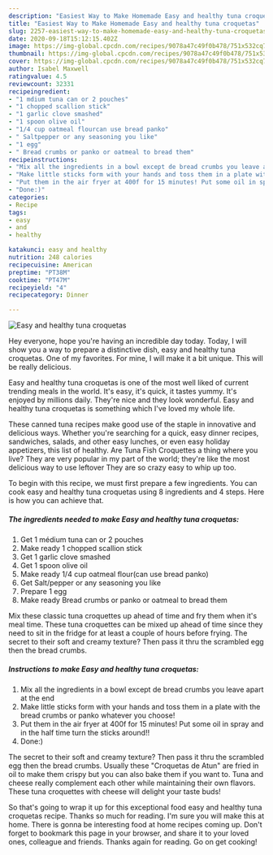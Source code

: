 ```yaml
---
description: "Easiest Way to Make Homemade Easy and healthy tuna croquetas"
title: "Easiest Way to Make Homemade Easy and healthy tuna croquetas"
slug: 2257-easiest-way-to-make-homemade-easy-and-healthy-tuna-croquetas
date: 2020-09-18T15:12:15.402Z
image: https://img-global.cpcdn.com/recipes/9078a47c49f0b478/751x532cq70/easy-and-healthy-tuna-croquetas-recipe-main-photo.jpg
thumbnail: https://img-global.cpcdn.com/recipes/9078a47c49f0b478/751x532cq70/easy-and-healthy-tuna-croquetas-recipe-main-photo.jpg
cover: https://img-global.cpcdn.com/recipes/9078a47c49f0b478/751x532cq70/easy-and-healthy-tuna-croquetas-recipe-main-photo.jpg
author: Isabel Maxwell
ratingvalue: 4.5
reviewcount: 32331
recipeingredient:
- "1 mdium tuna can or 2 pouches"
- "1 chopped scallion stick"
- "1 garlic clove smashed"
- "1 spoon olive oil"
- "1/4 cup oatmeal flourcan use bread panko"
- " Saltpepper or any seasoning you like"
- "1 egg"
- " Bread crumbs or panko or oatmeal to bread them"
recipeinstructions:
- "Mix all the ingredients in a bowl except de bread crumbs you leave apart at the end"
- "Make little sticks form with your hands and toss them in a plate with the bread crumbs or panko whatever you choose!"
- "Put them in the air fryer at 400f for 15 minutes! Put some oil in spray and in the half time turn the sticks around!!"
- "Done:)"
categories:
- Recipe
tags:
- easy
- and
- healthy

katakunci: easy and healthy 
nutrition: 248 calories
recipecuisine: American
preptime: "PT38M"
cooktime: "PT47M"
recipeyield: "4"
recipecategory: Dinner

---
```



![Easy and healthy tuna croquetas](https://img-global.cpcdn.com/recipes/9078a47c49f0b478/751x532cq70/easy-and-healthy-tuna-croquetas-recipe-main-photo.jpg)

Hey everyone, hope you're having an incredible day today. Today, I will show you a way to prepare a distinctive dish, easy and healthy tuna croquetas. One of my favorites. For mine, I will make it a bit unique. This will be really delicious.

Easy and healthy tuna croquetas is one of the most well liked of current trending meals in the world. It's easy, it's quick, it tastes yummy. It's enjoyed by millions daily. They're nice and they look wonderful. Easy and healthy tuna croquetas is something which I've loved my whole life.

These canned tuna recipes make good use of the staple in innovative and delicious ways. Whether you&#39;re searching for a quick, easy dinner recipes, sandwiches, salads, and other easy lunches, or even easy holiday appetizers, this list of healthy. Are Tuna Fish Croquettes a thing where you live? They are very popular in my part of the world; they&#39;re like the most delicious way to use leftover They are so crazy easy to whip up too.


To begin with this recipe, we must first prepare a few ingredients. You can cook easy and healthy tuna croquetas using 8 ingredients and 4 steps. Here is how you can achieve that.

<!--inarticleads1-->

##### The ingredients needed to make Easy and healthy tuna croquetas:

1. Get 1 médium tuna can or 2 pouches
1. Make ready 1 chopped scallion stick
1. Get 1 garlic clove smashed
1. Get 1 spoon olive oil
1. Make ready 1/4 cup oatmeal flour(can use bread panko)
1. Get  Salt/pepper or any seasoning you like
1. Prepare 1 egg
1. Make ready  Bread crumbs or panko or oatmeal to bread them


Mix these classic tuna croquettes up ahead of time and fry them when it&#39;s meal time. These tuna croquettes can be mixed up ahead of time since they need to sit in the fridge for at least a couple of hours before frying. The secret to their soft and creamy texture? Then pass it thru the scrambled egg then the bread crumbs. 

<!--inarticleads2-->

##### Instructions to make Easy and healthy tuna croquetas:

1. Mix all the ingredients in a bowl except de bread crumbs you leave apart at the end
1. Make little sticks form with your hands and toss them in a plate with the bread crumbs or panko whatever you choose!
1. Put them in the air fryer at 400f for 15 minutes! Put some oil in spray and in the half time turn the sticks around!!
1. Done:)


The secret to their soft and creamy texture? Then pass it thru the scrambled egg then the bread crumbs. Usually these &#34;Croquetas de Atun&#34; are fried in oil to make them crispy but you can also bake them if you want to. Tuna and cheese really complement each other while maintaining their own flavors. These tuna croquettes with cheese will delight your taste buds! 

So that's going to wrap it up for this exceptional food easy and healthy tuna croquetas recipe. Thanks so much for reading. I'm sure you will make this at home. There is gonna be interesting food at home recipes coming up. Don't forget to bookmark this page in your browser, and share it to your loved ones, colleague and friends. Thanks again for reading. Go on get cooking!
